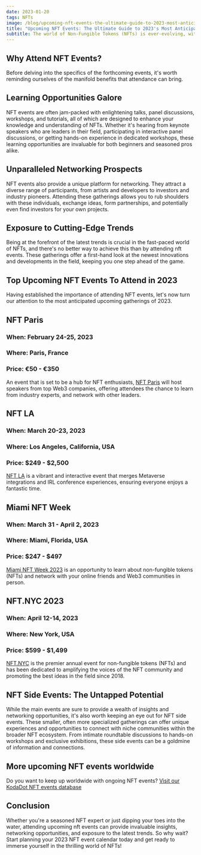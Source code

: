 ```yaml
---
date: 2023-01-20
tags: NFTs
image: /blog/upcoming-nft-events-the-ultimate-guide-to-2023-most-anticipated-gatherings.webp
title: "Upcoming NFT Events: The Ultimate Guide to 2023's Most Anticipated Gatherings"
subtitle: The world of Non-Fungible Tokens (NFTs) is ever-evolving, with new projects, concepts, and trends bursting onto the scene at a seemingly relentless pace. For those wishing to stay abreast of these developments, attending upcoming nft events presents an unrivaled opportunity to immerse oneself in the latest happenings, network with like-minded enthusiasts, and glean insights from industry experts. As we look forward to 2023, a host of exciting NFT events are already on the horizon. This guide provides a comprehensive rundown of these must-attend gatherings, helping you plan your calendar and ensuring you don't miss out on the most significant happenings in the NFT universe.
---
```


## Why Attend NFT Events?

Before delving into the specifics of the forthcoming events, it's worth reminding ourselves of the manifold benefits that attendance can bring.

## Learning Opportunities Galore

NFT events are often jam-packed with enlightening talks, panel discussions, workshops, and tutorials, all of which are designed to enhance your knowledge and understanding of NFTs. Whether it's hearing from keynote speakers who are leaders in their field, participating in interactive panel discussions, or getting hands-on experience in dedicated workshops, these learning opportunities are invaluable for both beginners and seasoned pros alike.

## Unparalleled Networking Prospects

NFT events also provide a unique platform for networking. They attract a diverse range of participants, from artists and developers to investors and industry pioneers. Attending these gatherings allows you to rub shoulders with these individuals, exchange ideas, form partnerships, and potentially even find investors for your own projects.

## Exposure to Cutting-Edge Trends

Being at the forefront of the latest trends is crucial in the fast-paced world of NFTs, and there's no better way to achieve this than by attending nft events. These gatherings offer a first-hand look at the newest innovations and developments in the field, keeping you one step ahead of the game.

## Top Upcoming NFT Events To Attend in 2023

Having established the importance of attending NFT events, let's now turn our attention to the most anticipated upcoming gatherings of 2023.

## NFT Paris

### When: February 24-25, 2023
### Where: Paris, France
### Price: €50 - €350

An event that is set to be a hub for NFT enthusiasts, [NFT Paris](https://www.nftparis.xyz/) will host speakers from top Web3 companies, offering attendees the chance to learn from industry experts, and network with other leaders.

## NFT LA

### When: March 20-23, 2023
### Where: Los Angeles, California, USA
### Price: $249 - $2,500

[NFT LA](https://www.outeredge.live/) is a vibrant and interactive event that merges Metaverse integrations and IRL conference experiences, ensuring everyone enjoys a fantastic time.

## Miami NFT Week

### When: March 31 - April 2, 2023
### Where: Miami, Florida, USA
### Price: $247 - $497

[Miami NFT Week 2023](https://miaminftweek.com/) is an opportunity to learn about non-fungible tokens (NFTs) and network with your online friends and Web3 communities in person.

## NFT.NYC 2023

### When: April 12-14, 2023
### Where: New York, USA
### Price: $599 - $1,499

[NFT.NYC](https://www.nft.nyc/) is the premier annual event for non-fungible tokens (NFTs) and has been dedicated to amplifying the voices of the NFT community and promoting the best ideas in the field since 2018.

## NFT Side Events: The Untapped Potential

While the main events are sure to provide a wealth of insights and networking opportunities, it's also worth keeping an eye out for NFT side events. These smaller, often more specialized gatherings can offer unique experiences and opportunities to connect with niche communities within the broader NFT ecosystem. From intimate roundtable discussions to hands-on workshops and exclusive exhibitions, these side events can be a goldmine of information and connections.

## More upcoming NFT events worldwide

Do you want to keep up worldwide with ongoing NFT events? [Visit our KodaDot NFT events database](https://docs.google.com/spreadsheets/d/1J1XXXf-DxOcGkbT2_rj6N1ppq19nGM5JniiX3RQG3Dw/edit?usp=sharing)

## Conclusion

Whether you're a seasoned NFT expert or just dipping your toes into the water, attending upcoming nft events can provide invaluable insights, networking opportunities, and exposure to the latest trends. So why wait? Start planning your 2023 NFT event calendar today and get ready to immerse yourself in the thrilling world of NFTs!